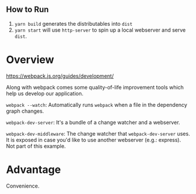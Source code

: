 ## How to Run

1. `yarn build` generates the distributables into `dist`
2. `yarn start` will use `http-server` to spin up a local webserver and serve `dist`.

# Overview

https://webpack.js.org/guides/development/

Along with webpack comes some quality-of-life improvement tools which help us develop our application.

`webpack --watch`: Automatically runs `webpack` when a file in the dependency graph changes.

`webpack-dev-server`: It's a bundle of a change watcher and a webserver.

`webpack-dev-middleware`: The change watcher that `webpack-dev-server` uses.  
It is exposed in case you'd like to use another webserver (e.g.: express).  
Not part of this example.

# Advantage

Convenience.
